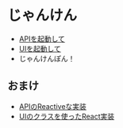 # じゃんけん

- [APIを起動して](./janken-api/README.md)
- [UIを起動して](./janken-ui/README.md)
- じゃんけんぽん！

## おまけ

- [APIのReactiveな実装](./janken-api-reactive/README.md)
- [UIのクラスを使ったReact実装](./janken-ui-react-class-style/README.md)
